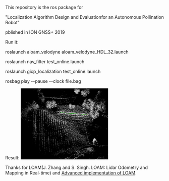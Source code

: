 This repository is the ros package for 

"Localization Algorithm Design and Evaluationfor an Autonomous Pollination Robot"

pblished in ION GNSS+ 2019


Run it:

roslaunch aloam_velodyne aloam_velodyne_HDL_32.launch

roslaunch nav_filter test_online.launch

roslaunch gicp_localization test_online.launch

rosbag play --pause --clock file.bag

Result:
<img src="https://github.com/wvu-irl/Bramblebee-Nav-system/blob/master/farm_rviz.png" width = 55% height = 55%/>

Thanks for LOAM(J. Zhang and S. Singh. LOAM: Lidar Odometry and Mapping in Real-time) and [Advanced implementation of LOAM](https://github.com/HKUST-Aerial-Robotics/A-LOAM).
